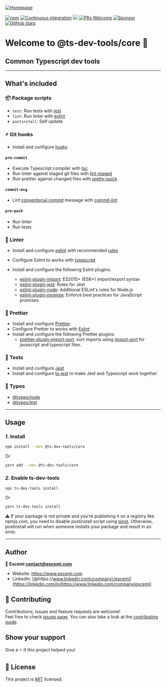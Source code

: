 [![Homepage](https://repository-images.githubusercontent.com/306680259/8d077b80-19cd-11eb-8625-f2b1a474d4a9)](https://escemi-tech.github.io/ts-dev-tools/)

[![npm](https://img.shields.io/npm/v/@ts-dev-tools/core)](https://www.npmjs.com/package/@ts-dev-tools/core) [![Continuous integration](https://github.com/escemi-tech/ts-dev-tools/workflows/Continuous%20Integration/badge.svg)](https://github.com/escemi-tech/ts-dev-tools/actions?query=workflow%3A%22Continuous+Integration%22) [![](https://codecov.io/gh/escemi-tech/ts-dev-tools/branch/main/graph/badge.svg?token=mVB3P7BFzR)](https://codecov.io/gh/escemi-tech/ts-dev-tools) [![PRs Welcome](https://img.shields.io/badge/PRs-welcome-brightgreen.svg)](CONTRIBUTING) [![Sponsor](https://img.shields.io/badge/%E2%9D%A4-Sponsor-ff69b4)](https://github.com/sponsors/neilime) [![GitHub stars](https://img.shields.io/github/stars/escemi-tech/ts-dev-tools?logo=github)](https://github.com/escemi-tech/ts-dev-tools)

# Welcome to @ts-dev-tools/core 💎

## Common Typescript dev tools

---

## What's included

### 📦 Package scripts

- `test`: Run tests with [jest](https://jestjs.io/)
- `lint`: Run linter with [eslint](https://eslint.org/)
- `postinstall`: Self update

### ⚡ Git hooks

- Install and configure [husky](https://typicode.github.io/husky)

#### `pre-commit`

- Execute Typescript compiler with [tsc](https://www.typescriptlang.org/docs/handbook/compiler-options.html)
- Run linter against staged git files with [lint-staged](https://github.com/okonet/lint-staged)
- Run prettier against changed files with [pretty-quick](https://github.com/azz/pretty-quick#readme)

#### `commit-msg`

- Lint [conventional commit](https://github.com/conventional-changelog/commitlint/tree/master/@commitlint/config-conventional) message with [commit-lint](https://conventional-changelog.github.io/commitlint/)

#### `pre-push`

- Run linter
- Run tests

### 👕 Linter

- Install and configure [eslint](https://eslint.org/) with recommended [rules](https://eslint.org/docs/rules/)
- Configure Eslint to works with [typescript](https://github.com/typescript-eslint/typescript-eslint#readme)
- Install and configure the following Eslint plugins:

  - [eslint-plugin-import](https://github.com/benmosher/eslint-plugin-import): ES2015+ (ES6+) import/export syntax
  - [eslint-plugin-jest](https://github.com/jest-community/eslint-plugin-jest#readme): Rules for Jest
  - [eslint-plugin-node](https://github.com/mysticatea/eslint-plugin-node#readme): Additional ESLint's rules for Node.js
  - [eslint-plugin-promise](https://github.com/xjamundx/eslint-plugin-promise#readme): Enforce best practices for JavaScript promises.

### 💄 Prettier

- Install and configure [Prettier](https://prettier.io/)
- Configure Prettier to works with [Eslint](https://github.com/prettier/eslint-config-prettier)
- Install and configure the following Prettier plugins:
  - [prettier-plugin-import-sort](https://github.com/ggascoigne/prettier-plugin-import-sort#readme): sort imports using [import-sort](https://github.com/renke/import-sort) for javascript and typescript files.

### 🧪 Tests

- Install and configure [Jest](https://jestjs.io/)
- Install and configure [ts-jest](https://kulshekhar.github.io/ts-jest) to make Jest and Typescript work together

### 📖 Types

- [@types/node](https://www.npmjs.com/package/@types/node)
- [@types/jest](https://www.npmjs.com/package/@types/jest)

---

## Usage

### _1_. Install

```sh
npm install --dev @ts-dev-tools/core
```

Or

```sh
yarn add --dev @ts-dev-tools/core
```

### _2_. Enable ts-dev-tools

```sh
npx ts-dev-tools install
```

Or

```sh
yarn ts-dev-tools install
```

⚠️ If your package is not private and you're publishing it on a registry like npmjs.com, you need to disable postinstall script using [pinst](https://github.com/typicode/pinst). Otherwise, postinstall will run when someone installs your package and result in an error.

---

## Author

👤 **Escemi <contact@escemi.com>**

- Website: https://www.escemi.com
- LinkedIn: [@https:\/\/www.linkedin.com\/company\/escemi](https://linkedin.com/in/https://www.linkedin.com/company/escemi)

## 🤝 Contributing

Contributions, issues and feature requests are welcome!<br />Feel free to check [issues page](https://github.com/escemi-tech/ts-dev-tools/issues). You can also take a look at the [contributing guide](CONTRIBUTING).

## Show your support

Give a ⭐️ if this project helped you!

## 📝 License

This project is [MIT](LICENSE) licensed.
